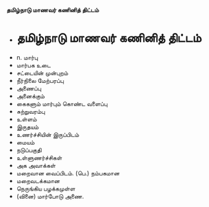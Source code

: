 **தமிழ்நாடு மாணவர் கணினித் திட்டம்**
- # தமிழ்நாடு மாணவர் கணினித் திட்டம்
- n. மார்பு
- மார்பக உடை
- சட்டையின் முன்புறம்
- நீர்நிலை மேற்பரப்பு
- அணைப்பு
- அனைக்கும்
- கைகளும் மார்பும் கொண்ட வளைப்பு
- சுற்றுவரம்பு
- உள்ளம்
- இருதயம்
- உணர்ச்சியின் இருப்பிடம்
- மையம்
- நடுப்பகுதி
- உள்ளுணர்ச்சிகள்
- அக அவாக்கள்
- மறைவான வைப்பிடம். (பெ.) நம்பகமான
- மறைவடக்கமான
- நெருங்கிய பழக்கமுள்ள
- (வினை) மார்போடு அணை.

